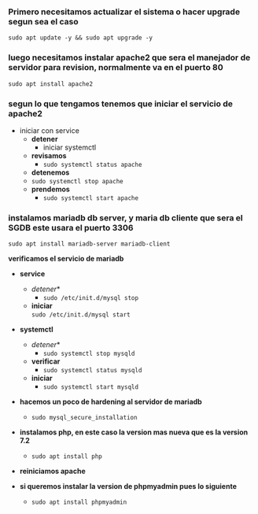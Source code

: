 ### Primero necesitamos actualizar el sistema o hacer upgrade segun sea el caso
`sudo apt update -y && sudo apt upgrade -y`

### luego necesitamos instalar apache2 que sera el manejador de servidor para revision, normalmente va en el puerto 80

`sudo apt install apache2`

### segun lo que tengamos tenemos que iniciar el servicio de apache2
- iniciar con service
   - **detener**
		- iniciar systemctl
   - **revisamos**
        -  `sudo systemctl status apache`
   - **detenemos**
   - `sudo systemctl stop apache`
   - **prendemos**
	  - `sudo systemctl start apache`

### instalamos mariadb db server, y maria db cliente que sera el SGDB este usara el puerto 3306

`sudo apt install mariadb-server mariadb-client`

**verificamos el servicio de mariadb**

- **service**
  - *detener**
     - `sudo /etc/init.d/mysql stop`
  - **iniciar**		
    		`sudo /etc/init.d/mysql start`
- **systemctl**
     - *detener**
          -  `sudo systemctl stop mysqld`
     - **verificar**
          - `sudo systemctl status mysqld`
     - **iniciar** 
       -  `sudo systemctl start mysqld`

- **hacemos un poco de hardening al servidor de mariadb**
  - ```sudo mysql_secure_installation```

- **instalamos php, en este caso la version mas nueva que es la version 7.2**
  - `sudo apt install php`

- **reiniciamos apache**

- **si queremos instalar la version de phpmyadmin pues lo siguiente** 
  - `sudo apt install phpmyadmin`
